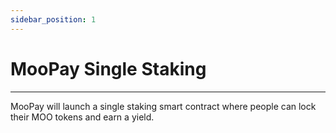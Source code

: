 ```yaml
---
sidebar_position: 1
---
```


# MooPay Single Staking
---

MooPay will launch a single staking smart contract where people can lock their MOO tokens and earn a yield.